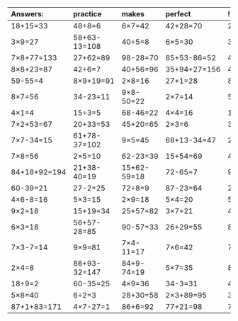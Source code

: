 | Answers: | practice | makes | perfect | ! |
| :--- | :--- | :--- | :--- | :--- |
| 18+15=33 | 48÷8=6 | 6×7=42 | 42+28=70 | 27+73-26=74 | 
| 3×9=27 | 58+63-13=108 | 40÷5=8 | 6×5=30 | 36+37+75=148 | 
| 7×8+77=133 | 27+62=89 | 98-28=70 | 85+53-86=52 | 4+52=56 | 
| 8×8+23=87 | 42÷6=7 | 40+56=96 | 35+94+27=156 | 45÷5=9 | 
| 59-55=4 | 8×9+19=91 | 2×8=16 | 27+1=28 | 86+32-5=113 | 
| 8×7=56 | 34-23=11 | 9×8-50=22 | 2×7=14 | 5×6=30 | 
| 4×1=4 | 15÷3=5 | 68-46=22 | 4×4=16 | 16-5=11 | 
| 7×2+53=67 | 20+33=53 | 45+20=65 | 2×3=6 | 33+11=44 | 
| 7×7-34=15 | 61+78-37=102 | 9×5=45 | 68+13-34=47 | 28÷7=4 | 
| 7×8=56 | 2×5=10 | 62-23=39 | 15+54=69 | 49-42=7 | 
| 84+18+92=194 | 21+38-40=19 | 15+62-59=18 | 72-65=7 | 9×3-14=13 | 
| 60-39=21 | 27-2=25 | 72÷8=9 | 87-23=64 | 22+38-53=7 | 
| 4×6-8=16 | 5×3=15 | 2×9=18 | 5×4=20 | 5×9=45 | 
| 9×2=18 | 15+19=34 | 25+57=82 | 3×7=21 | 4×3=12 | 
| 6×3=18 | 56+57-28=85 | 90-57=33 | 26+29=55 | 8×4=32 | 
| 7×3-7=14 | 9×9=81 | 7×4-11=17 | 7×6=42 | 7×3=21 | 
| 2×4=8 | 86+93-32=147 | 84+9-74=19 | 5×7=35 | 81-12=69 | 
| 18÷9=2 | 60-35=25 | 4×9=36 | 34-3=31 | 4×4-9=7 | 
| 5×8=40 | 6÷2=3 | 28+30=58 | 2×3+89=95 | 3×3=9 | 
| 87+1+83=171 | 4×7-27=1 | 86+6=92 | 77+21=98 | 77-2=75 | 
